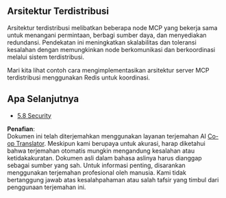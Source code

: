 <!--
CO_OP_TRANSLATOR_METADATA:
{
  "original_hash": "cd973a4e381337c6a3ac2443e7548e63",
  "translation_date": "2025-06-13T00:34:13+00:00",
  "source_file": "05-AdvancedTopics/mcp-scaling/README.md",
  "language_code": "id"
}
-->
## Arsitektur Terdistribusi

Arsitektur terdistribusi melibatkan beberapa node MCP yang bekerja sama untuk menangani permintaan, berbagi sumber daya, dan menyediakan redundansi. Pendekatan ini meningkatkan skalabilitas dan toleransi kesalahan dengan memungkinkan node berkomunikasi dan berkoordinasi melalui sistem terdistribusi.

Mari kita lihat contoh cara mengimplementasikan arsitektur server MCP terdistribusi menggunakan Redis untuk koordinasi.

## Apa Selanjutnya

- [5.8 Security](../mcp-security/README.md)

**Penafian**:  
Dokumen ini telah diterjemahkan menggunakan layanan terjemahan AI [Co-op Translator](https://github.com/Azure/co-op-translator). Meskipun kami berupaya untuk akurasi, harap diketahui bahwa terjemahan otomatis mungkin mengandung kesalahan atau ketidakakuratan. Dokumen asli dalam bahasa aslinya harus dianggap sebagai sumber yang sah. Untuk informasi penting, disarankan menggunakan terjemahan profesional oleh manusia. Kami tidak bertanggung jawab atas kesalahpahaman atau salah tafsir yang timbul dari penggunaan terjemahan ini.